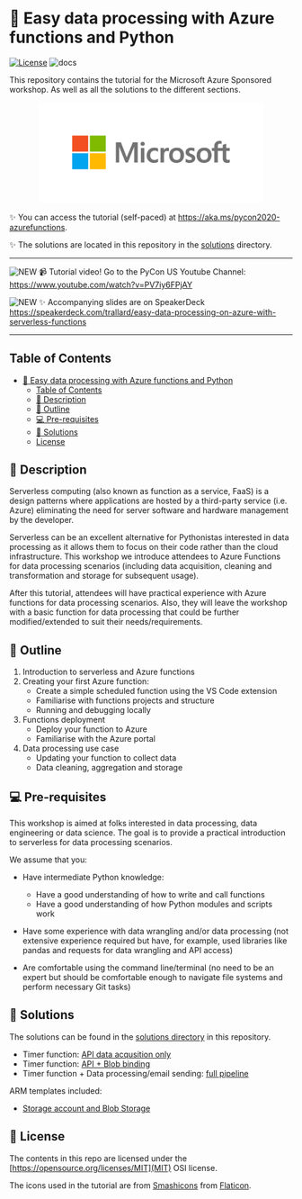 # :snake: Easy data processing with Azure functions and Python

[![License](https://img.shields.io/badge/License-MIT-gray.svg?colorA=2D2A56&colorB=7A76C2&style=flat.svg)]((https://opensource.org/licenses/MIT))
![docs](https://github.com/trallard/pycon2020-azure-functions/workflows/docs/badge.svg)

This repository contains the tutorial for the Microsoft Azure Sponsored workshop. As well as all the solutions to the different sections.

<div align="center">
<img src="./docs/_static/icons/MSFT_Logo_Color.png" width="400px">
</div>

:sparkles: You can access the tutorial (self-paced) at <https://aka.ms/pycon2020-azurefunctions>.

:sparkles: The solutions are located in this repository in the [solutions](./solutions) directory.

---

![NEW](https://img.shields.io/badge/-NEW-gray.svg?colorB=18a4e0)  :video_camera:  Tutorial video! Go to the PyCon US Youtube Channel: <https://www.youtube.com/watch?v=PV7iy6FPjAY>

![NEW](https://img.shields.io/badge/-NEW-gray.svg?colorB=18a4e0)  :sparkles: Accompanying slides are on SpeakerDeck <https://speakerdeck.com/trallard/easy-data-processing-on-azure-with-serverless-functions>

---

## Table of Contents

- [:snake: Easy data processing with Azure functions and Python](#snake-easy-data-processing-with-azure-functions-and-python)
  - [Table of Contents](#table-of-contents)
  - [:pencil: Description](#pencil-description)
  - [:bookmark: Outline](#bookmark-outline)
  - [:computer: Pre-requisites](#computer-pre-requisites)
  - [:eyes: Solutions](#eyes-solutions)
  - [License](#license)

## :pencil: Description

Serverless computing (also known as function as a service, FaaS) is a design patterns where applications are hosted by a third-party service (i.e. Azure) eliminating the need for server software and hardware management by the developer.

Serverless can be an excellent alternative for Pythonistas interested in data processing as it allows them to focus on their code rather than the cloud infrastructure. This workshop we introduce attendees to Azure Functions for data processing scenarios (including data acquisition, cleaning and transformation and storage for subsequent usage).

After this tutorial, attendees will have practical experience with Azure functions for data processing scenarios. Also, they will leave the workshop with a basic function for data processing that could be further modified/extended to suit their needs/requirements.

## :bookmark: Outline

1. Introduction to serverless and Azure functions
2. Creating your first Azure function:
   - Create a simple scheduled function using the VS Code extension
   - Familiarise with functions projects and structure
   - Running and debugging locally
3. Functions deployment
   - Deploy your function to Azure
   - Familiarise with the Azure portal
4. Data processing use case
   - Updating your function to collect data
   - Data cleaning, aggregation and storage

## :computer: Pre-requisites

This workshop is aimed at folks interested in data processing, data engineering or data science. The goal is to provide a practical introduction to serverless for data processing scenarios.

We assume that you:

- Have intermediate Python knowledge:
  - Have a good understanding of how to write and call functions
  - Have a good understanding of how Python modules and scripts work

- Have some experience with data wrangling and/or data processing (not extensive experience required but have, for example, used libraries like pandas and requests for data wrangling and API access)

- Are comfortable using the command line/terminal (no need to be an expert but should be comfortable enough to navigate file systems and perform necessary Git tasks)

## :eyes: Solutions

The solutions can be found in the [solutions directory](./solutions) in this repository.

- Timer function: [API data acqusition only](./solutions/01-timer-function-data-acquisition/)
- Timer function: [API + Blob binding](./solutions/02-timer-function-Blob-binding/)
- Timer function + Data processing/email sending: [full pipeline](./solutions/03-full-pipeline/)

ARM templates included:

- [Storage account and Blob Storage](./solutions/../storage-blob-container/azuredeploy.json)

## :key: License

The contents in this repo are licensed under the [https://opensource.org/licenses/MIT](MIT) OSI license.

The icons used in the tutorial are from [Smashicons](https://www.flaticon.com/authors/smashicons) from [Flaticon](https://www.flaticon.com/).
